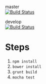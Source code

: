 master 
<br> [![Build Status](https://travis-ci.org/phillfarrugia/koi.svg?branch=master)](https://travis-ci.org/phillfarrugia/koi)

develop 
<br>[![Build Status](https://travis-ci.org/phillfarrugia/koi.svg?branch=develop)](https://travis-ci.org/phillfarrugia/koi)

# Steps
1. `npm install`
2. `bower install`
3. `grunt build`
4. `mocha test`